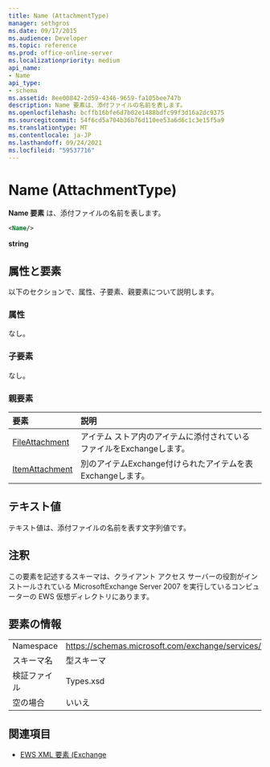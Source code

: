 ```yaml
---
title: Name (AttachmentType)
manager: sethgros
ms.date: 09/17/2015
ms.audience: Developer
ms.topic: reference
ms.prod: office-online-server
ms.localizationpriority: medium
api_name:
- Name
api_type:
- schema
ms.assetid: 8ee00842-2d59-4346-9659-fa105bee747b
description: Name 要素は、添付ファイルの名前を表します。
ms.openlocfilehash: bcffb16bfe6d7b02e1488bdfc99f3d16a2dc9375
ms.sourcegitcommit: 54f6cd5a704b36b76d110ee53a6d6c1c3e15f5a9
ms.translationtype: MT
ms.contentlocale: ja-JP
ms.lasthandoff: 09/24/2021
ms.locfileid: "59537716"
---
```

# <a name="name-attachmenttype"></a>Name (AttachmentType)

**Name 要素** は、添付ファイルの名前を表します。 
  
```xml
<Name/>
```

**string**

## <a name="attributes-and-elements"></a>属性と要素

以下のセクションで、属性、子要素、親要素について説明します。
  
### <a name="attributes"></a>属性

なし。
  
### <a name="child-elements"></a>子要素

なし。
  
### <a name="parent-elements"></a>親要素

|**要素**|**説明**|
|:-----|:-----|
|[FileAttachment](fileattachment.md) <br/> |アイテム ストア内のアイテムに添付されているファイルをExchangeします。  <br/> |
|[ItemAttachment](itemattachment.md) <br/> |別のアイテムExchange付けられたアイテムを表Exchangeします。  <br/> |
   
## <a name="text-value"></a>テキスト値

テキスト値は、添付ファイルの名前を表す文字列値です。
  
## <a name="remarks"></a>注釈

この要素を記述するスキーマは、クライアント アクセス サーバーの役割がインストールされている MicrosoftExchange Server 2007 を実行しているコンピューターの EWS 仮想ディレクトリにあります。
  
## <a name="element-information"></a>要素の情報

|||
|:-----|:-----|
|Namespace  <br/> |https://schemas.microsoft.com/exchange/services/2006/types  <br/> |
|スキーマ名  <br/> |型スキーマ  <br/> |
|検証ファイル  <br/> |Types.xsd  <br/> |
|空の場合  <br/> |いいえ  <br/> |
   
## <a name="see-also"></a>関連項目

- [EWS XML 要素 (Exchange](ews-xml-elements-in-exchange.md)

